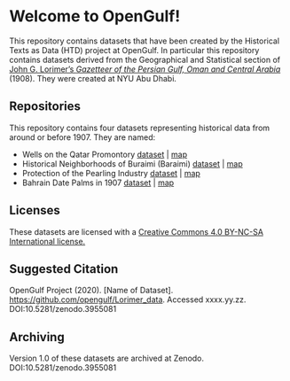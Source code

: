 # Welcome to OpenGulf!

This repository contains datasets that have been created by the Historical Texts as Data (HTD) project at OpenGulf. In particular this repository contains datasets derived from the Geographical and Statistical section of [John G. Lorimer’s _Gazetteer of the Persian Gulf, Oman and Central Arabia_](https://archive.org/details/in.ernet.dli.2015.206963/page/n5/mode/2up) (1908).  They were created at NYU Abu Dhabi.

## Repositories

This repository contains four datasets representing historical data from around or before 1907. They are named:

* Wells on the Qatar Promontory [dataset](https://github.com/opengulf/Lorimer_data/blob/master/wells_qatar_1904-07.csv) | [map](https://opengulf.github.io/wells.html)
* Historical Neighborhoods of Buraimi (Baraimi) [dataset](https://github.com/opengulf/Lorimer_data/blob/master/palms_livestock_Buraimi.csv) | [map](https://opengulf.github.io/buraimioasis.html)
* Protection of the Pearling Industry [dataset](https://github.com/opengulf/Lorimer_data/blob/master/pearl_protection.csv) | [map](https://opengulf.github.io/pearling.html)
* Bahrain Date Palms in 1907 [dataset](https://github.com/opengulf/Lorimer_data/blob/master/BH_date_palms.csv) | [map](https://opengulf.github.io/dates.html)

## Licenses

These datasets are licensed with a [Creative Commons 4.0 BY-NC-SA International license.](https://creativecommons.org/licenses/by-nc-sa/4.0/)

## Suggested Citation 

OpenGulf Project (2020). [Name of Dataset]. https://github.com/opengulf/Lorimer_data. Accessed xxxx.yy.zz. DOI:10.5281/zenodo.3955081

## Archiving

Version 1.0 of these datasets are archived at Zenodo. DOI:10.5281/zenodo.3955081
